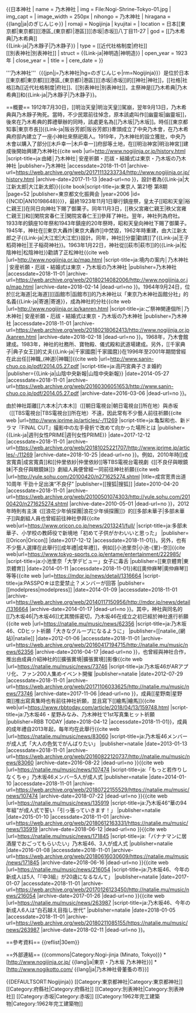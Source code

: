 {{日本神社
| name = 乃木神社
| img = File:Nogi-Shrine-Tokyo-01.jpg
| img_capt = 
| image_width = 250px
| nihongo = 乃木神社
| hiragana = {{lang|ja|のぎじんじゃ}}
| romaji = Nogijinja
| kyujitai = 
| location = 日本[[東京都|東京都]][[港區_(東京都)|港區]][[赤坂|赤坂]]八丁目11-27
| god = [[乃木希典|乃木希典]]<br>{{Link-ja|乃木靜子|乃木静子}}
| type = [[近代社格制度|府社]]<br>[[別表神社|別表神社]]
| struct = {{Link-ja|神明造|神明造}}
| open_year = 1923年
| close_year = 
| title = 
| cere_date = 
}}

'''乃木神社'''（{{jpn|j=乃木神社|hg=のぎじんじゃ|rm=Nogijinja}}）是位於日本[[東京都|東京都]][[港區_(東京都)|港區]][[赤坂|赤坂]]的[[神社|神社]]，[[社格|社格]]為[[近代社格制度|府社]]、[[別表神社|別表神社]]，主祭神是[[乃木希典|乃木希典]]和{{Link-ja|乃木靜子|乃木静子}}。

==概要==
1912年7月30日，[[明治天皇|明治天皇]]駕崩，翌年9月13日，乃木希典與乃木靜子殉死。當時，不少民眾前往悼念，原本該處叫作[[幽靈坂|幽靈坂]]，後來在乃木希典的葬禮舉辦的同時，該處更名為[[乃木坂|乃木坂]]。時任[[東京都知事|東京市長]]{{Link-ja|阪谷芳郎|阪谷芳郎}}牽頭成立了中央乃木會，在乃木希典府邸內建立了一座小神社來祭祀兩人。1919年，乃木神社的設立獲批，中央乃木會以購入了部分[[木戶幸一|木戶幸一]]府邸等土地，在[[明治神宮|明治神宮]]建成後開始興建乃木神社<ref name="由緒│乃木神社│安産祈願・厄祓・結婚式は東京・乃木坂の乃木神社">{{cite web |url=http://www.nogijinja.or.jp/history.html |script-title=ja:由緒│乃木神社│安産祈願・厄祓・結婚式は東京・乃木坂の乃木神社 |publisher=乃木神社 |accessdate=2018-11-01 |archive-url=https://web.archive.org/web/20171113233734/http://www.nogijinja.or.jp/history.html |archive-date=2017-11-13 |dead-url=no }}</ref>，設計者為{{Link-ja|大江新太郎|大江新太郎}}<ref name="東京人 第21卷 第8期">{{cite book|script-title=ja:東京人 第21卷 第8期 |page=52 |publisher=東京都文化振興会 |year=2006 |id={{NCID|AN10198648}}}}</ref>，最終1923年11月1日舉行鎮座祭，皇太子[[昭和天皇|裕仁親王]]在同日向神社下賜了御菓子。同年11月3日，[[秩父宮雍仁親王|秩父宮雍仁親王]]和[[閑院宮春仁王|閑院宮春仁王]]參拜了神社。翌年，神社列為府社。1933年的鎮座10年祭和1943年鎮座的20年祭時，昭和天皇向神社下賜了御菓子。1945年，神社在[[東京大轟炸|東京大轟炸]]中焚毀，1962年時重建，由大江新太郎之子{{Link-ja|大江宏|大江宏}}設計<ref name="東京人 第21卷 第8期"/>。同年，神社[[分靈|勸請]]了{{Link-ja|王子稻荷神社|王子稲荷神社}}。1963年1月22日，神社從[[萩市|萩市]]的{{Link-ja|松陰神社|松陰神社}}勸請了正松神社<ref name="境内の案内│乃木神社│安産祈願・厄祓・結婚式は東京・乃木坂の乃木神社">{{cite web |url=http://www.nogijinja.or.jp/map.html |script-title=ja:境内の案内│乃木神社│安産祈願・厄祓・結婚式は東京・乃木坂の乃木神社 |publisher=乃木神社 |accessdate=2018-11-01 |archive-url=https://web.archive.org/web/20180214082006/http://www.nogijinja.or.jp/map.html |archive-date=2018-02-14 |dead-url=no }}</ref>。1964年9月24日，位於[[北海道|北海道]][[函館市|函館市]]的乃木神社以「東京乃木神社函館分社」的名義{{Link-ja|寄進|寄進}}，成為神社的分社<ref name="ご祭神関連個所│乃木神社│安産祈願・厄祓・結婚式は東京・乃木坂の乃木神社">{{cite web |url=http://www.nogijinja.or.jp/kanren.html |script-title=ja:ご祭神関連個所│乃木神社│安産祈願・厄祓・結婚式は東京・乃木坂の乃木神社 |publisher=乃木神社 |accessdate=2018-11-01 |archive-url=https://web.archive.org/web/20180218062413/http://www.nogijinja.or.jp/kanren.html |archive-date=2018-02-18 |dead-url=no }}</ref>。1968年，乃木會館建成。1983年，神社的社務所、寶物殿、儀式殿和武道場建成<ref name="由緒│乃木神社│安産祈願・厄祓・結婚式は東京・乃木坂の乃木神社"/>。另外，[[千家典子|典子女王]]的丈夫{{Link-ja|千家國麿|千家國麿}}在1996年至2001年期間曾經在此出任[[神職_(神道)|神職]]<ref>{{cite web |url=http://www.sanin-chuo.co.jp/pdf/2014.05.27.pdf |script-title=ja:高円宮典子さま婚約 |publisher={{Link-ja|山陰中央新報|山陰中央新報}} |date=2014-05-27 |accessdate=2018-11-01 |archive-url=https://web.archive.org/web/20160306051653/http://www.sanin-chuo.co.jp/pdf/2014.05.27.pdf |archive-date=2016-03-06 |dead-url=no }}</ref>。

由於神社距離[[六本木|六本木]]（[[朝日電視台|朝日電視台]]所在地）與赤坂（[[TBS電視台|TBS電視台]]所在地）不遠，因此常有不少藝人前往祈願<ref>{{cite web |url=http://www.jprime.jp/articles/-/11269 |script-title=ja:亀梨和也、新ドラマ『FINAL CUT』撮影中の左手骨折で改めて向かった場所とは |publisher={{Link-ja|週刊女性PRIME|週刊女性PRIME}} |date=2017-12-12 |accessdate=2018-11-01 |archive-url=https://web.archive.org/web/20181025221707/http://www.jprime.jp/articles/-/11269 |archive-date=2018-10-25 |dead-url=no }}</ref>。例如，2010年時[[成宮寬貴|成宮寬貴]]和[[仲里依紗|仲里依紗]]等TBS電視台電視劇《[[不良仔與眼鏡妹|不良仔與眼鏡妹]]》劇組人員便曾經一同前往神社祈願<ref>{{cite web |url=http://yule.sohu.com/20100420/n271625274.shtml |title=成宫宽贵出道10周年 干劲十足出演“不良仔” |publisher=[[搜狐|搜狐]] |date=2010-04-20 |accessdate=2018-11-01 |archive-url=https://web.archive.org/web/20100501074303/http://yule.sohu.com/20100420/n271625274.shtml |archive-date=2010-05-01 |dead-url=no }}</ref>，2012年時則有主演《[[浪花少年偵探團|浪花少年偵探團]]》的[[多部未華子|多部未華子]]與劇組人員也曾經前往神社參拜<ref>{{cite web|url=https://www.oricon.co.jp/news/2013241/full/ |script-title=ja:多部未華子、小学校の教師役で新境地「初めて子供がかわいいと思った」 |publisher=[[Oricon|Oricon]] |date=2017-12-12 |accessdate=2018-11-01}}</ref>。另外，也有不少藝人選擇在此舉行[[成年禮|成年禮]]，例如[[小池里奈|小池-{里}-奈]]<ref>{{cite web|url=https://www.tokyo-sports.co.jp/entame/entertainment/222985/ |script-title=ja:小池里奈「大学デビュー」女子に毒舌 |publisher=[[東京體育|東京體育]] |date=2014-01-11 |accessdate=2018-11-01}}</ref>和[[奧仲麻琴|奧仲麻琴]]等等<ref>{{cite web |url=https://mdpr.jp/news/detail/1316664 |script-title=ja:PASSPO☆は恋愛禁止？メンバーが回答 |publisher=[[modelpress|modelpress]] |date=2014-01-09 |accessdate=2018-11-01 |archive-url=https://web.archive.org/web/20140117150956/http://mdpr.jp/news/detail/1316664 |archive-date=2014-01-17 |dead-url=no }}</ref>。其中，神社與同名的[[乃木坂46|乃木坂46]]尤其關係密切，乃木坂46在成立之初已經於神社進行祈願<ref>{{cite web |url=https://natalie.mu/music/news/62356 |script-title=ja:乃木坂46、CDヒット祈願「大きなグループになるように」 |publisher=[[natalie_(網站)|natalie]] |date=2012-01-06 |accessdate=2018-11-01 |archive-url=https://web.archive.org/web/20160417194715/http://natalie.mu/music/news/62356 |archive-date=2016-04-17 |dead-url=no }}</ref>，也曾經與神社合作，推出由成員介紹神社的[[擴張實境|擴張實境]]影像<ref>{{cite web |url=https://natalie.mu/music/news/73746 |script-title=ja:乃木坂46がARアプリ化、ファン200人集めイベント開催 |publisher=natalie |date=2012-07-29 |accessdate=2018-11-01 |archive-url=https://web.archive.org/web/20171106033625/http://natalie.mu/music/news/73746 |archive-date=2017-11-06 |dead-url=no }}</ref>，成員[[星野南|星野南]]推出寫真集時也有前往神社祈願，並且寫下[[繪馬|繪馬]]<ref>{{cite web|url=https://www.rbbtoday.com/article/2018/04/13/159748.html |script-title=ja:乃木坂46・星野みなみ、乃木神社で1st写真集ヒット祈願 |publisher=RBB TODAY |date=2018-04-12 |accessdate=2018-11-01}}</ref>，成員的成年禮自2013年起，每年均在此舉行<ref>{{cite web |url=https://natalie.mu/music/news/83060 |script-title=ja:乃木坂46メンバーが成人式「大人の色気でがんばりたい」 |publisher=natalie |date=2013-01-13 |accessdate=2018-11-01 |archive-url=https://web.archive.org/web/20160822120737/http://natalie.mu/music/news/83060 |archive-date=2016-08-22 |dead-url=no }}</ref><ref>{{cite web |url=https://natalie.mu/music/news/107474 |script-title=ja:「もっと若作りしなくちゃ」乃木坂46メンバー5人が成人式 |publisher=natalie |date=2014-01-10 |accessdate=2018-11-01 |archive-url=https://web.archive.org/web/20180722155529/https://natalie.mu/music/news/107474 |archive-date=2018-07-22 |dead-url=no }}</ref><ref>{{cite web |url=https://natalie.mu/music/news/135919 |script-title=ja:乃木坂46“華の94年組”が成人式で誓い「引っ張っていきます！」 |publisher=natalie |date=2015-01-10 |accessdate=2018-11-01 |archive-url=https://web.archive.org/web/20180612163331/https://natalie.mu/music/news/135919 |archive-date=2018-06-12 |dead-url=no }}</ref><ref>{{cite web |url=https://natalie.mu/music/news/171845 |script-title=ja:「バナナマンに居酒屋でおごってもらいたい」乃木坂46、3人が成人式 |publisher=natalie |date=2016-01-08 |accessdate=2018-11-01 |archive-url=https://web.archive.org/web/20180616030609/https://natalie.mu/music/news/171845 |archive-date=2018-06-16 |dead-url=no }}</ref><ref>{{cite web |url=https://natalie.mu/music/news/216054 |script-title=ja:乃木坂46、今年の新成人は5人「『中3組』が20歳になるなんて」 |publisher=natalie |date=2017-01-07 |accessdate=2018-11-01 |archive-url=https://web.archive.org/web/20170126123450/http://natalie.mu/music/news/216054 |archive-date=2017-01-26 |dead-url=no }}</ref><ref>{{cite web |url=https://natalie.mu/music/news/263987 |script-title=ja:乃木坂46、今年の新成人6人は“白石越え目指し世代” |publisher=natalie |date=2018-01-05 |accessdate=2018-11-01 |archive-url=https://web.archive.org/web/20180211085155/https://natalie.mu/music/news/263987 |archive-date=2018-02-11 |dead-url=no }}</ref>。

==參考資料==
{{reflist|30em}}

==外部連結==
{{commons|Category:Nogi-jinja (Minato, Tokyo)}}
*[http://www.nogijinja.or.jp/ {{lang|ja|東京・乃木坂 乃木神社}}]
*[http://www.nogikotto.com/ {{lang|ja|乃木神社骨董蚤の市}}]

{{DEFAULTSORT:Nogijinja}}
[[Category:東京都神社|Category:東京都神社]]
[[Category:府縣社|Category:府縣社]]
[[Category:別表神社|Category:別表神社]]
[[Category:赤坂|Category:赤坂]]
[[Category:1962年完工建築物|Category:1962年完工建築物]]